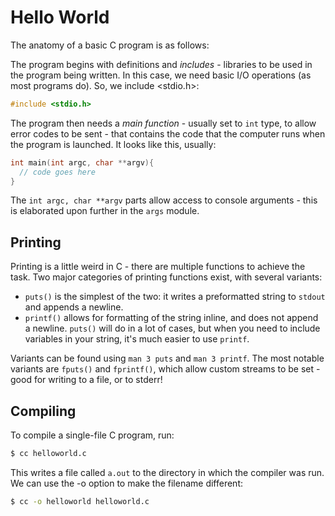 # Hello World

The anatomy of a basic C program is as follows:

The program begins with definitions and *includes* - libraries to be used in the program being written. In this case, we need basic I/O operations (as most programs do). So, we include <stdio.h>:

```c
#include <stdio.h>
```

The program then needs a *main function* - usually set to `int` type, to allow error codes to be sent - that contains the code that the computer runs when the program is launched. It looks like this, usually:

```c
int main(int argc, char **argv){
  // code goes here
}
```

The `int argc, char **argv` parts allow access to console arguments - this is elaborated upon further in the `args` module.

## Printing

Printing is a little weird in C - there are multiple functions to achieve the task. Two major categories of printing functions exist, with several variants:

* `puts()` is the simplest of the two: it writes a preformatted string to `stdout` and appends a newline.
* `printf()` allows for formatting of the string inline, and does not append a newline. `puts()` will do in a lot of cases, but when you need to include variables in your string, it's much easier to use `printf`.

Variants can be found using `man 3 puts` and `man 3 printf`. The most notable variants are `fputs()` and `fprintf()`, which allow custom streams to be set - good for writing to a file, or to stderr!

## Compiling

To compile a single-file C program, run:

```sh
$ cc helloworld.c
```

This writes a file called `a.out` to the directory in which the compiler was run. We can use the -o option to make the filename different:

```sh
$ cc -o helloworld helloworld.c
```
